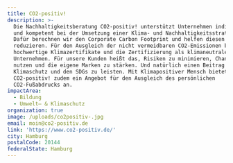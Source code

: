 ```yaml
---
title: CO2-positiv!
description: >-
  Die Nachhaltigkeitsberatung CO2-positiv! unterstützt Unternehmen individuell
  und kompetent bei der Umsetzung einer Klima- und Nachhaltigkeitsstrategie.
  Dafür berechnen wir den Corporate Carbon Footprint und helfen diesen zu
  reduzieren. Für den Ausgleich der nicht vermeidbaren CO2-Emissionen bieten wir
  hochwertige Klimazertifikate und die Zertifizierung als klimaneutrales
  Unternehmen. Für unsere Kunden heißt das, Risiken zu minimieren, Chancen zu
  nutzen und die eigene Marken zu stärken. Und natürlich einen Beitrag zum
  Klimaschutz und den SDGs zu leisten. Mit Klimapositiver Mensch bietet
  CO2-positiv! zudem ein Angebot für den Ausgleich des persönlichen
  CO2-Fußabdrucks an.
impactArea:
  - Bildung
  - Umwelt– & Klimaschutz
organization: true
image: /uploads/co2positiv-.jpg
email: moin@co2-positiv.de
link: 'https://www.co2-positiv.de/'
city: Hamburg
postalCode: 20144
federalState: Hamburg
---
```

